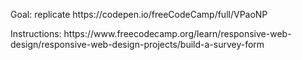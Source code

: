 <p>Goal: replicate https://codepen.io/freeCodeCamp/full/VPaoNP</p>
<p>Instructions: https://www.freecodecamp.org/learn/responsive-web-design/responsive-web-design-projects/build-a-survey-form</p>
